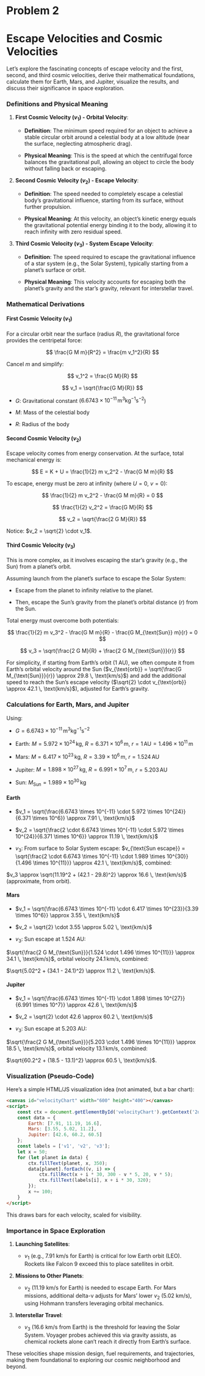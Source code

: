 # Problem 2

# **Escape Velocities and Cosmic Velocities**  


Let’s explore the fascinating concepts of escape velocity and the first, second, and third cosmic velocities, derive their mathematical foundations, calculate them for Earth, Mars, and Jupiter, visualize the results, and discuss their significance in space exploration.


### Definitions and Physical Meaning

1. **First Cosmic Velocity ($v_1$) - Orbital Velocity**:


   - **Definition**: 
   The minimum speed required for an object to achieve a stable circular orbit around a celestial body at a low altitude (near the surface, neglecting atmospheric drag).

   - **Physical Meaning**:
    This is the speed at which the centrifugal force balances the gravitational pull, allowing an object to circle the body without falling back or escaping.



2. **Second Cosmic Velocity ($v_2$) - Escape Velocity**:


   - **Definition**:
    The speed needed to completely escape a celestial body’s gravitational influence, starting from its surface, without further propulsion.

   - **Physical Meaning**:
    At this velocity, an object’s kinetic energy equals the gravitational potential energy binding it to the body, allowing it to reach infinity with zero residual speed.



3. **Third Cosmic Velocity ($v_3$) - System Escape Velocity**:


   - **Definition**: 
   The speed required to escape the gravitational influence of a star system (e.g., the Solar System), typically starting from a planet’s surface or orbit.

   - **Physical Meaning**:
    This velocity accounts for escaping both the planet’s gravity and the star’s gravity, relevant for interstellar travel.

### Mathematical Derivations

#### First Cosmic Velocity ($v_1$)


For a circular orbit near the surface (radius $R$), the gravitational force provides the centripetal force:


$$ \frac{G M m}{R^2} = \frac{m v_1^2}{R} $$


Cancel $m$ and simplify:


$$ v_1^2 = \frac{G M}{R} $$


$$ v_1 = \sqrt{\frac{G M}{R}} $$


- $G$: Gravitational constant ($6.6743 \times 10^{-11} \, \text{m}^3 \text{kg}^{-1} \text{s}^{-2}$)


- $M$: Mass of the celestial body


- $R$: Radius of the body



#### Second Cosmic Velocity ($v_2$)


Escape velocity comes from energy conservation. At the surface, total mechanical energy is:



$$ E = K + U = \frac{1}{2} m v_2^2 - \frac{G M m}{R} $$



To escape, energy must be zero at infinity (where $U = 0$, $v = 0$):


$$ \frac{1}{2} m v_2^2 - \frac{G M m}{R} = 0 $$



$$ \frac{1}{2} v_2^2 = \frac{G M}{R} $$



$$ v_2 = \sqrt{\frac{2 G M}{R}} $$


Notice: $v_2 = \sqrt{2} \cdot v_1$.



#### Third Cosmic Velocity ($v_3$)



This is more complex, as it involves escaping the star’s gravity (e.g., the Sun) from a planet’s orbit.

 Assuming launch from the planet’s surface to escape the Solar System:


- Escape from the planet to infinity relative to the planet.

- Then, escape the Sun’s gravity from the planet’s orbital distance ($r$) from the Sun.

Total energy must overcome both potentials:


$$ \frac{1}{2} m v_3^2 - \frac{G M m}{R} - \frac{G M_{\text{Sun}} m}{r} = 0 $$


$$ v_3 = \sqrt{\frac{2 G M}{R} + \frac{2 G M_{\text{Sun}}}{r}} $$


For simplicity, if starting from Earth’s orbit (1 AU), we often compute it from Earth’s orbital velocity around the Sun 
($v_{\text{orb}} = \sqrt{\frac{G M_{\text{Sun}}}{r}} \approx 29.8 \, \text{km/s}$) 
and add the additional speed to reach the Sun’s escape velocity ($\sqrt{2} \cdot v_{\text{orb}} \approx 42.1 \, \text{km/s}$), adjusted for Earth’s gravity.



### Calculations for Earth, Mars, and Jupiter


Using:


- $G = 6.6743 \times 10^{-11} \, \text{m}^3 \text{kg}^{-1} \text{s}^{-2}$


- Earth: $M = 5.972 \times 10^{24} \, \text{kg}$, $R = 6.371 \times 10^6 \, \text{m}$, $r = 1 \, \text{AU} = 1.496 \times 10^{11} \, \text{m}$


- Mars: $M = 6.417 \times 10^{23} \, \text{kg}$, $R = 3.39 \times 10^6 \, \text{m}$, $r = 1.524 \, \text{AU}$


- Jupiter: $M = 1.898 \times 10^{27} \, \text{kg}$, $R = 6.991 \times 10^7 \, \text{m}$, $r = 5.203 \, \text{AU}$


- Sun: $M_{\text{Sun}} = 1.989 \times 10^{30} \, \text{kg}$



#### Earth


- $v_1 = \sqrt{\frac{6.6743 \times 10^{-11} \cdot 5.972 \times 10^{24}}{6.371 \times 10^6}} \approx 7.91 \, \text{km/s}$


- $v_2 = \sqrt{\frac{2 \cdot 6.6743 \times 10^{-11} \cdot 5.972 \times 10^{24}}{6.371 \times 10^6}} \approx 11.19 \, \text{km/s}$


- $v_3$: From surface to Solar System escape: $v_{\text{Sun escape}} = \sqrt{\frac{2 \cdot 6.6743 \times 10^{-11} \cdot 1.989 \times 10^{30}}{1.496 \times 10^{11}}} \approx 42.1 \, \text{km/s}$, combined: 

$v_3 \approx \sqrt{11.19^2 + (42.1 - 29.8)^2} \approx 16.6 \, \text{km/s}$ (approximate, from orbit).

#### Mars


- $v_1 = \sqrt{\frac{6.6743 \times 10^{-11} \cdot 6.417 \times 10^{23}}{3.39 \times 10^6}} \approx 3.55 \, \text{km/s}$


- $v_2 = \sqrt{2} \cdot 3.55 \approx 5.02 \, \text{km/s}$


- $v_3$: Sun escape at 1.524 AU: 

$\sqrt{\frac{2 G M_{\text{Sun}}}{1.524 \cdot 1.496 \times 10^{11}}} \approx 34.1 \, \text{km/s}$, orbital velocity $24.1 \, \text{km/s}$, 
combined:

 $\sqrt{5.02^2 + (34.1 - 24.1)^2} \approx 11.2 \, \text{km/s}$.



#### Jupiter


- $v_1 = \sqrt{\frac{6.6743 \times 10^{-11} \cdot 1.898 \times 10^{27}}{6.991 \times 10^7}} \approx 42.6 \, \text{km/s}$


- $v_2 = \sqrt{2} \cdot 42.6 \approx 60.2 \, \text{km/s}$


- $v_3$: Sun escape at 5.203 AU:

 $\sqrt{\frac{2 G M_{\text{Sun}}}{5.203 \cdot 1.496 \times 10^{11}}} \approx 18.5 \, \text{km/s}$, orbital velocity $13.1 \, \text{km/s}$, combined: 
 
 $\sqrt{60.2^2 + (18.5 - 13.1)^2} \approx 60.5 \, \text{km/s}$.

### Visualization (Pseudo-Code)


Here’s a simple HTML/JS visualization idea (not animated, but a bar chart):

```html
<canvas id="velocityChart" width="600" height="400"></canvas>
<script>
    const ctx = document.getElementById('velocityChart').getContext('2d');
    const data = {
        Earth: [7.91, 11.19, 16.6],
        Mars: [3.55, 5.02, 11.2],
        Jupiter: [42.6, 60.2, 60.5]
    };
    const labels = ['v1', 'v2', 'v3'];
    let x = 50;
    for (let planet in data) {
        ctx.fillText(planet, x, 350);
        data[planet].forEach((v, i) => {
            ctx.fillRect(x + i * 30, 300 - v * 5, 20, v * 5);
            ctx.fillText(labels[i], x + i * 30, 320);
        });
        x += 100;
    }
</script>
```

This draws bars for each velocity, scaled for visibility.

### Importance in Space Exploration

1. **Launching Satellites**:


   - $v_1$ (e.g., 7.91 km/s for Earth) is critical for low Earth orbit (LEO). Rockets like Falcon 9 exceed this to place satellites in orbit.



2. **Missions to Other Planets**:


   - $v_2$ (11.19 km/s for Earth) is needed to escape Earth. For Mars missions, additional delta-v adjusts for Mars’ lower $v_2$ (5.02 km/s), using Hohmann transfers leveraging orbital mechanics.


3. **Interstellar Travel**:


   - $v_3$ (16.6 km/s from Earth) is the threshold for leaving the Solar System. Voyager probes achieved this via gravity assists, as chemical rockets alone can’t reach it directly from Earth’s surface.



These velocities shape mission design, fuel requirements, and trajectories, making them foundational to exploring our cosmic neighborhood and beyond.

